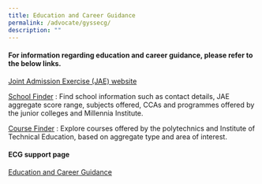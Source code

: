 ```yaml
---
title: Education and Career Guidance
permalink: /advocate/gyssecg/
description: ""
---
```

#### For information regarding education and career guidance, please refer to the below links.

[Joint Admission Exercise (JAE) website](https://www.moe.gov.sg/jae)

[School Finder](https://www.moe.gov.sg/schoolfinder) : Find school information such as contact details, JAE aggregate score range, subjects offered, CCAs and programmes offered by the junior colleges and Millennia Institute.

[Course Finder](http://www.moe.gov.sg/coursefinder) : Explore courses offered by the polytechnics and Institute of Technical Education, based on aggregate type and area of interest.

#### ECG support page

[Education and Career Guidance](https://sites.google.com/view/gyss-ecg-bytes-httpsgo-gov-sgg/ecg-support?authuser=0)
